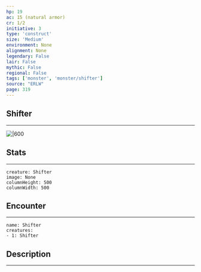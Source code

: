 ```yaml
---
hp: 19
ac: 15 (natural armor)
cr: 1/2
initiative: 3
type: 'construct'    
size: 'Medium'
environment: None
alignment: None
legendary: False
lair: False
mythic: False
regional: False
tags: ['monster', 'monster/shifter']
source: "ERLW"
page: 319
---
```


## Shifter
---

![|600](D:/Program%20Files/5e.tools/img/bestiary/ERLW/Shifter.png)

## Stats
---

```statblock
creature: Shifter
image: None
columnHeight: 500
columnWidth: 500
```

## Encounter
---

```encounter-table
name: Shifter
creatures:
- 1: Shifter
```

## Description
---




